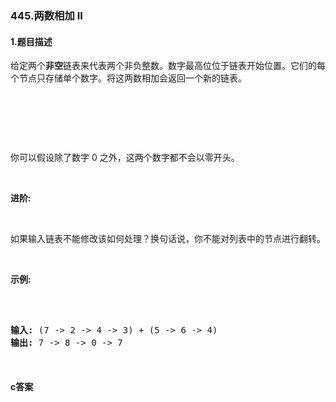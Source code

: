 ### 445.两数相加 II

#### 1.题目描述

<p>给定两个<strong>非空</strong>链表来代表两个非负整数。数字最高位位于链表开始位置。它们的每个节点只存储单个数字。将这两数相加会返回一个新的链表。</p><br/><p>&nbsp;</p><br/><p>你可以假设除了数字 0 之外，这两个数字都不会以零开头。</p><br/><p><strong>进阶:</strong></p><br/><p>如果输入链表不能修改该如何处理？换句话说，你不能对列表中的节点进行翻转。</p><br/><p><strong>示例:</strong></p><br/><pre><br/><strong>输入:</strong> (7 -&gt; 2 -&gt; 4 -&gt; 3) + (5 -&gt; 6 -&gt; 4)<br/><strong>输出:</strong> 7 -&gt; 8 -&gt; 0 -&gt; 7<br/></pre><br/>

#### c答案

```c

